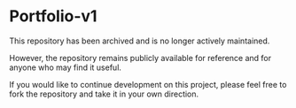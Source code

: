 # Portfolio-v1
This repository has been archived and is no longer actively maintained.

However, the repository remains publicly available for reference and for anyone who may find it useful.

If you would like to continue development on this project, please feel free to fork the repository and take it in your own direction.

